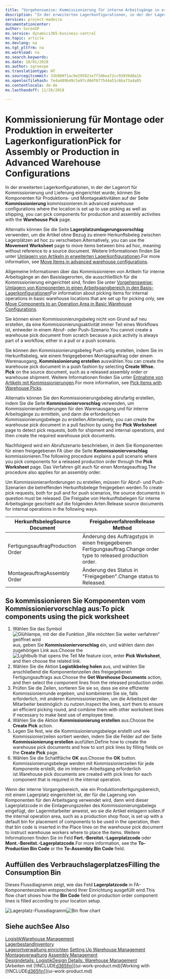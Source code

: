 ```yaml
---
title: "Vorgehensweise: Kommissionierung für interne Arbeitsgänge in erweiterter Lagerkonfigurationen | Microsoft Docs"
description: "In der erweiterten Lagerkonfigurationen, in der der Lagerort für Kommissionierung und Lieferung eingerichtet wurde, können Sie Komponenten für Produktions- und Montageaktivitäten auf der Seite **Kommissionierung** kommissionieren."
services: project-madeira
documentationcenter: 
author: SorenGP
ms.service: dynamics365-business-central
ms.topic: article
ms.devlang: na
ms.tgt_pltfrm: na
ms.workload: na
ms.search.keywords: 
ms.date: 10/01/2018
ms.author: sgroespe
ms.translationtype: HT
ms.sourcegitcommit: 33b900f1ac9e295921e7f3d6ea72cc93939d8a1b
ms.openlocfilehash: 7e4a489b49c5a97cd0df077544a51c6ba73a4a85
ms.contentlocale: de-de
ms.lasthandoff: 11/26/2018

---
```

# <a name="pick-for-assembly-or-production-in-advanced-warehouse-configurations"></a><span data-ttu-id="3323f-103">Kommissionierung für Montage oder Produktion in erweiterter Lagerkonfiguration</span><span class="sxs-lookup"><span data-stu-id="3323f-103">Pick for Assembly or Production in Advanced Warehouse Configurations</span></span>
<span data-ttu-id="3323f-104">In der erweiterten Lagerkonfigurationen, in der der Lagerort für Kommissionierung und Lieferung eingerichtet wurde, können Sie Komponenten für Produktions- und Montageaktivitäten auf der Seite **Kommissionierung** kommissionieren.</span><span class="sxs-lookup"><span data-stu-id="3323f-104">In advanced warehouse configurations where the location is set up to use picking as well as shipping, you can pick components for production and assembly activities with the **Warehouse Pick** page.</span></span>  

<span data-ttu-id="3323f-105">Alternativ können Sie die Seite **Lagerplatzumlagerungsvorschlag** verwenden, um die Artikel ohne Bezug zu einem Herkunftsbeleg zwischen Lagerplätzen ad hoc zu verschieben.</span><span class="sxs-lookup"><span data-stu-id="3323f-105">Alternatively, you can use the **Movement Worksheet** page to move items between bins ad hoc, meaning without reference to a source document.</span></span> <span data-ttu-id="3323f-106">Weitere Informationen finden Sie unter [Umlagern von Artikeln in erweiterten Lagerkonfigurationen](warehouse-how-to-move-items-in-advanced-warehousing.md).</span><span class="sxs-lookup"><span data-stu-id="3323f-106">For more information, see [Move Items in advanced warehouse configurations](warehouse-how-to-move-items-in-advanced-warehousing.md).</span></span>  

<span data-ttu-id="3323f-107">Allgemeine Informationen über das Kommissionieren von Artikeln für interne Arbeitsgänge an den Basislagerorten, die ausschließlich für die Kommissionierung eingerichtet sind, finden Sie unter [Vorgehensweise: Umlagern von Komponenten in einen Arbeitsgangbereich in den Basis-Lagerkonfigurationen](warehouse-how-to-move-components-to-an-operation-area-in-basic-warehousing.md)</span><span class="sxs-lookup"><span data-stu-id="3323f-107">For information about picking items for internal operations in basic warehouse locations that are set up for picking only, see [Move Components to an Operation Area in Basic Warehouse Configurations](warehouse-how-to-move-components-to-an-operation-area-in-basic-warehousing.md).</span></span>  

<span data-ttu-id="3323f-108">Sie können einen Kommissionierungsbeleg nicht von Grund auf neu erstellen, da eine Kommissionierungsaktivität immer Teil eines Workflows ist, entweder in einem Abruf- oder Push-Szenario.</span><span class="sxs-lookup"><span data-stu-id="3323f-108">You cannot create a warehouse pick document from scratch because a pick activity is always part of a workflow, either in a pull or a push scenario.</span></span>  

<span data-ttu-id="3323f-109">Sie können den Kommissionierungsbeleg Push-artig erstellen, indem Sie im Herkunftsbeleg, wie einem freigegebenen Montageauftrag oder einem Warenausgang, **Kommissionierung erstellen** auswählen.</span><span class="sxs-lookup"><span data-stu-id="3323f-109">You can create the warehouse pick document in a push fashion by selecting **Create Whse. Pick** on the source document, such as a released assembly order or warehouse shipment.</span></span> <span data-ttu-id="3323f-110">Weitere Informationen finden Sie unter [Entnahme von Artikeln mit Kommissionierungen](warehouse-how-to-pick-items-for-warehouse-shipment.md).</span><span class="sxs-lookup"><span data-stu-id="3323f-110">For more information, see [Pick Items with Warehouse Picks](warehouse-how-to-pick-items-for-warehouse-shipment.md).</span></span>  

<span data-ttu-id="3323f-111">Alternativ können Sie den Kommissionierungsbeleg abrufartig erstellen, indem Sie die Seite **Kommissioniervorschlag** verwenden, um Kommissionieranforderungen für den Warenausgang und für interne Arbeitsgänge zu ermitteln, und dann die erforderlichen Kommissionierungsbelege zu erstellen.</span><span class="sxs-lookup"><span data-stu-id="3323f-111">Alternatively, you can create the warehouse pick document in a pull fashion by using the **Pick Worksheet** page to detect pick requests, both for shipment and internal operations, and then create the required warehouse pick documents.</span></span>  

<span data-ttu-id="3323f-112">Nachfolgend wird ein Abrufszenario beschrieben, in dem Sie Komponenten für einen freigegebenen FA über die Seite **Kommissioniervorschlag** kommissionieren.</span><span class="sxs-lookup"><span data-stu-id="3323f-112">The following procedure explains a pull scenario where you pick components for a released production order through the **Pick Worksheet** page.</span></span> <span data-ttu-id="3323f-113">Das Verfahren gilt auch für einen Montageauftrag.</span><span class="sxs-lookup"><span data-stu-id="3323f-113">The procedure also applies for an assembly order.</span></span>  

<span data-ttu-id="3323f-114">Um Kommissionieranforderungen zu erstellen, müssen für Abruf- und Push-Szenarien die betreffenden Herkunftsbelege freigegeben werden.</span><span class="sxs-lookup"><span data-stu-id="3323f-114">To create pick requests, both for pull and for push scenarios, the source documents in question must be released.</span></span> <span data-ttu-id="3323f-115">Die Freigabe von Herkunftsbelegen für interne Arbeitsgänge geschieht auf die folgenden Arten.</span><span class="sxs-lookup"><span data-stu-id="3323f-115">Release source documents for internal operations in the following ways.</span></span>  

|<span data-ttu-id="3323f-116">Herkunftsbeleg</span><span class="sxs-lookup"><span data-stu-id="3323f-116">Source Document</span></span>|<span data-ttu-id="3323f-117">Freigabeverfahren</span><span class="sxs-lookup"><span data-stu-id="3323f-117">Release Method</span></span>|  
|---------------------|--------------------|  
|<span data-ttu-id="3323f-118">Fertigungsauftrag</span><span class="sxs-lookup"><span data-stu-id="3323f-118">Production Order</span></span>|<span data-ttu-id="3323f-119">Änderung des Auftragstyps in einen freigegebenen Fertigungsauftrag.</span><span class="sxs-lookup"><span data-stu-id="3323f-119">Change order type to released production order.</span></span>|  
|<span data-ttu-id="3323f-120">Montageauftrag</span><span class="sxs-lookup"><span data-stu-id="3323f-120">Assembly Order</span></span>|<span data-ttu-id="3323f-121">Änderung des Status in "Freigegeben".</span><span class="sxs-lookup"><span data-stu-id="3323f-121">Change status to Released.</span></span>|  

## <a name="to-pick-components-using-the-pick-worksheet"></a><span data-ttu-id="3323f-122">So kommissionieren Sie Komponenten vom Kommissioniervorschlag aus:</span><span class="sxs-lookup"><span data-stu-id="3323f-122">To pick components using the pick worksheet</span></span>  
1.  <span data-ttu-id="3323f-123">Wählen Sie das Symbol ![Glühlampe, mit der die Funktion „Wie möchten Sie weiter verfahren“ geöffnet wird](media/ui-search/search_small.png "Wie möchten Sie weiter verfahren?") aus, geben Sie **Kommissioniervorschlag** ein, und wählen dann den zugehörigen Link aus.</span><span class="sxs-lookup"><span data-stu-id="3323f-123">Choose the ![Lightbulb that opens the Tell Me feature](media/ui-search/search_small.png "Tell me what you want to do") icon, enter **Pick Worksheet**, and then choose the related link.</span></span>  
2.  <span data-ttu-id="3323f-124">Wählen Sie die Aktion **Logistikbeleg holen** aus, und wählen Sie anschließend die Komponentenzeilen des freigegebenen Fertigungsauftrags aus.</span><span class="sxs-lookup"><span data-stu-id="3323f-124">Choose the **Get Warehouse Documents** action, and then select the component lines from the released production order.</span></span>  
3.  <span data-ttu-id="3323f-125">Prüfen Sie die Zeilen, sortieren Sie sie so, dass sie eine effiziente Kommissionierrunde ergeben, und kombinieren Sie sie, falls erforderlich, mit anderen Kommissionierzeilen, um die Arbeitszeit der Mitarbeiter bestmöglich zu nutzen.</span><span class="sxs-lookup"><span data-stu-id="3323f-125">Inspect the lines, sort them to ensure an efficient picking round, and combine them with other worksheet lines if necessary to make best use of employee time.</span></span>  
4.  <span data-ttu-id="3323f-126">Wählen Sie die Aktion **Kommissionierung erstellen** aus.</span><span class="sxs-lookup"><span data-stu-id="3323f-126">Choose the **Create Pick** action.</span></span>  
5.  <span data-ttu-id="3323f-127">Legen Sie fest, wie die Kommissionierungsbelege erstellt und wie Kommissionierzeilen sortiert werden, indem Sie die Felder auf der Seite **Kommissionierung erstellen** ausfüllen.</span><span class="sxs-lookup"><span data-stu-id="3323f-127">Define how to create the warehouse pick documents and how to sort pick lines by filling fields on the **Create Pick** page.</span></span>  
6.  <span data-ttu-id="3323f-128">Wählen Sie die Schaltfläche **OK** aus.</span><span class="sxs-lookup"><span data-stu-id="3323f-128">Choose the **OK** button.</span></span> <span data-ttu-id="3323f-129">Kommissionierungsbelege werden mit Kommissionierzeilen für jede Komponente erstellt, die im internen Arbeitsgang erforderlich ist.</span><span class="sxs-lookup"><span data-stu-id="3323f-129">Warehouse pick documents are created with pick lines for each component that is required in the internal operation.</span></span>  

<span data-ttu-id="3323f-130">Wenn der interne Vorgangsbereich, wie ein Produktionsfertigungsbereich, mit einem Lagerplatz eingerichtet ist, der für die Lagerung von Komponenten für den Arbeitsgang verwendet wird, dann wird dieser Lagerplatzcode in die Einlagerungszeilen des Kommissionierungsbelegs eingefügt, der Lagermitarbeiter anweist, wo sie die Artikel einlagern sollen.</span><span class="sxs-lookup"><span data-stu-id="3323f-130">If the internal operation area, such as a production shop floor, is set up with a default bin for placement of components to be used in the operation, then that bin code is inserted in the Place lines on the warehouse pick document to instruct warehouse workers where to place the items.</span></span> <span data-ttu-id="3323f-131">Weitere Informationen finden Sie im Feld **Fert.-Bereitst.-Lagerplatzcode** oder **Mont.-Bereitst.-Lagerplatzcode**.</span><span class="sxs-lookup"><span data-stu-id="3323f-131">For more information, see the **To-Production Bin Code** or the **To-Assembly Bin Code** field.</span></span>

## <a name="filling-the-consumption-bin"></a><span data-ttu-id="3323f-132">Auffüllen des Verbrauchslagerplatzes</span><span class="sxs-lookup"><span data-stu-id="3323f-132">Filling the Consumption Bin</span></span>
<span data-ttu-id="3323f-133">Dieses Flussdiagramm zeigt, wie das Feld **Lagerplatzcode** in FA-Komponentenzeilen entsprechend Ihrer Einrichtung ausgefüllt wird.</span><span class="sxs-lookup"><span data-stu-id="3323f-133">This flow chart shows how the **Bin Code** field on production order component lines is filled according to your location setup.</span></span>

<span data-ttu-id="3323f-134">![Lagerplatz-Flussdiagramm](media/binflow.png "Lagerfluss")</span><span class="sxs-lookup"><span data-stu-id="3323f-134">![Bin flow chart](media/binflow.png "BinFlow")</span></span>  

## <a name="see-also"></a><span data-ttu-id="3323f-135">Siehe auch</span><span class="sxs-lookup"><span data-stu-id="3323f-135">See Also</span></span>
[<span data-ttu-id="3323f-136">Logistik</span><span class="sxs-lookup"><span data-stu-id="3323f-136">Warehouse Management</span></span>](warehouse-manage-warehouse.md)  
[<span data-ttu-id="3323f-137">Lagerbestand</span><span class="sxs-lookup"><span data-stu-id="3323f-137">Inventory</span></span>](inventory-manage-inventory.md)  
<span data-ttu-id="3323f-138">[Lagerortverwaltung einrichten](warehouse-setup-warehouse.md)   </span><span class="sxs-lookup"><span data-stu-id="3323f-138">[Setting Up Warehouse Management](warehouse-setup-warehouse.md)   </span></span>  
<span data-ttu-id="3323f-139">[Montageverwaltung](assembly-assemble-items.md)  </span><span class="sxs-lookup"><span data-stu-id="3323f-139">[Assembly Management](assembly-assemble-items.md)  </span></span>  
[<span data-ttu-id="3323f-140">Designdetails: Logistik</span><span class="sxs-lookup"><span data-stu-id="3323f-140">Design Details: Warehouse Management</span></span>](design-details-warehouse-management.md)  
<span data-ttu-id="3323f-141">[Arbeiten mit [!INCLUDE[d365fin](includes/d365fin_md.md)]](ui-work-product.md)</span><span class="sxs-lookup"><span data-stu-id="3323f-141">[Working with [!INCLUDE[d365fin](includes/d365fin_md.md)]](ui-work-product.md)</span></span>

